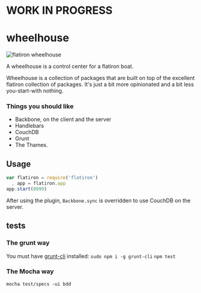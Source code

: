 WORK IN PROGRESS
================

wheelhouse
=======================

![flatiron wheelhouse](http://upload.wikimedia.org/wikipedia/commons/thumb/8/85/SS_'Ewell'_about_to_pass_under_London_Bridge.jpg/270px-SS_'Ewell'_about_to_pass_under_London_Bridge.jpg)

A wheelhouse is a control center for a flatiron boat.

Wheelhouse is a collection of packages that are built on top of the excellent flatiron collection of packages. It's just a bit more opinionated and a bit less you-start-with nothing.

### Things you should like
* Backbone, on the client and the server
* Handlebars
* CouchDB
* Grunt
* The Thames.

## Usage
```js
var flatiron = require('flatiron')
  , app = flatiron.app
app.start(8999)
```

After using the plugin, `Backbone.sync` is overridden to use CouchDB on the server.

## tests

### The grunt way
You must have [grunt-cli](https://github.com/gruntjs/grunt-cli) installed: `sudo npm i -g grunt-cli`
`npm test`

### The Mocha way
`mocha test/specs -ui bdd`
